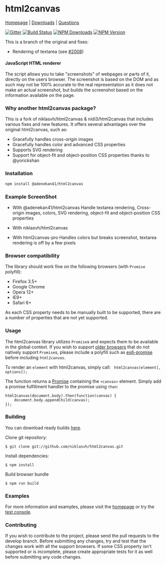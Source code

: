html2canvas
===========

[Homepage](https://html2canvas.hertzen.com) | [Downloads](https://github.com/niklasvh/html2canvas/releases) | [Questions](http://stackoverflow.com/questions/tagged/html2canvas?sort=newest)

[![Gitter](https://badges.gitter.im/Join%20Chat.svg)](https://gitter.im/niklasvh/html2canvas?utm_source=badge&utm_medium=badge&utm_campaign=pr-badge)
[![Build Status](https://dev.azure.com/niklasvh/html2canvas/_apis/build/status/niklasvh.html2canvas?branchName=master)](https://dev.azure.com/niklasvh/html2canvas/_build/latest?definitionId=1&branchName=master)
[![NPM Downloads](https://img.shields.io/npm/dm/html2canvas.svg)](https://www.npmjs.org/package/html2canvas)
[![NPM Version](https://img.shields.io/npm/v/html2canvas.svg)](https://www.npmjs.org/package/html2canvas)

This is a branch of the original and fixes:
- Rendering of textarea (see [#2008](https://github.com/niklasvh/html2canvas/issues/2008))

#### JavaScript HTML renderer ####

 The script allows you to take "screenshots" of webpages or parts of it, directly on the users browser. The screenshot is based on the DOM and as such may not be 100% accurate to the real representation as it does not make an actual screenshot, but builds the screenshot based on the information available on the page.


### Why another html2canvas package? ###
This is a fork of niklasvh/html2canvas & nidi3/html2canvas that includes various fixes and new features. It offers several advantages over the original html2canvas, such as:

- Gracefully handles cross-origin images
- Gracefully handles color and advanced CSS properties
- Supports SVG rendering
- Support for object-fit and object-position CSS properties thanks to @yorickshan

### Installation ###
```bash
npm install @adenekan41/html2canvas
```

### Example ScreenShot ###
- With @adenekan41/html2canvas
  Handle textarea rendering, Cross-origin images, colors, SVG rendering, object-fit and object-position CSS properties
- With niklasvh/html2canvas
  
- With html2canvas-pro
  Handles colors but breaks screenshot, textarea rendering is off by a few pixels
  
### Browser compatibility ###

The library should work fine on the following browsers (with `Promise` polyfill):

* Firefox 3.5+
* Google Chrome
* Opera 12+
* IE9+
* Safari 6+

As each CSS property needs to be manually built to be supported, there are a number of properties that are not yet supported.

### Usage ###

The html2canvas library utilizes `Promise`s and expects them to be available in the global context. If you wish to
support [older browsers](http://caniuse.com/#search=promise) that do not natively support `Promise`s, please include a polyfill such as
[es6-promise](https://github.com/jakearchibald/es6-promise) before including `html2canvas`.

To render an `element` with html2canvas, simply call:
` html2canvas(element[, options]);`

The function returns a [Promise](https://developer.mozilla.org/en-US/docs/Web/JavaScript/Reference/Global_Objects/Promise) containing the `<canvas>` element. Simply add a promise fulfillment handler to the promise using `then`:

    html2canvas(document.body).then(function(canvas) {
        document.body.appendChild(canvas);
    });

### Building ###

You can download ready builds [here](https://github.com/niklasvh/html2canvas/releases).

Clone git repository:

    $ git clone git://github.com/niklasvh/html2canvas.git

Install dependencies:

    $ npm install

Build browser bundle

    $ npm run build

### Examples ###

For more information and examples, please visit the [homepage](https://html2canvas.hertzen.com) or try the [test console](https://html2canvas.hertzen.com/tests/).

### Contributing ###

If you wish to contribute to the project, please send the pull requests to the develop branch. Before submitting any changes, try and test that the changes work with all the support browsers. If some CSS property isn't supported or is incomplete, please create appropriate tests for it as well before submitting any code changes.
